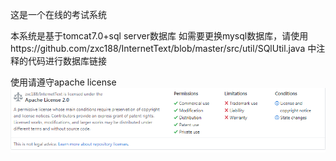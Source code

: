 这是一个在线的考试系统

本系统是基于tomcat7.0+sql server数据库
如需要更换mysql数据库，请使用https://github.com/zxc188/InternetText/blob/master/src/util/SQlUtil.java
中注释的代码进行数据库链接


使用请遵守apache license
![image](https://github.com/zxc188/InternetText/blob/master/apache.png)